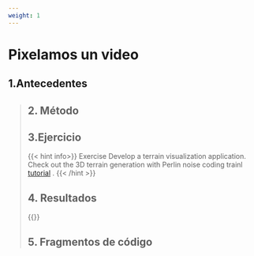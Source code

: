 ```yaml
---
weight: 1
---
```


# Pixelamos un video
## 1.Antecedentes
<blockquote>
<p style = 'text-align: justify;'>


## 2. Método

## 3.Ejercicio
{{< hint info>}}
Exercise
Develop a terrain visualization application. Check out the 3D terrain generation with Perlin noise coding trainl [ tutorial](https://www.youtube.com/watch?v=IKB1hWWedMk&embeds_euri=https%3A%2F%2Fvisualcomputing.github.io%2F&feature=emb_logo) .
{{< /hint >}}

## 4. Resultados
{{<p5-iframe sketch="/showcase/sketches/spatial_coherence/Mach.js" width="600" height="600" >}}


## 5. Fragmentos de código